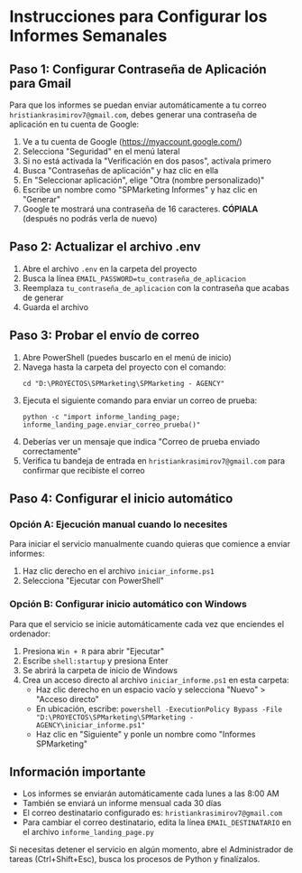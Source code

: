 # Instrucciones para Configurar los Informes Semanales

## Paso 1: Configurar Contraseña de Aplicación para Gmail

Para que los informes se puedan enviar automáticamente a tu correo `hristiankrasimirov7@gmail.com`, debes generar una contraseña de aplicación en tu cuenta de Google:

1. Ve a tu cuenta de Google (https://myaccount.google.com/)
2. Selecciona "Seguridad" en el menú lateral
3. Si no está activada la "Verificación en dos pasos", actívala primero
4. Busca "Contraseñas de aplicación" y haz clic en ella
5. En "Seleccionar aplicación", elige "Otra (nombre personalizado)"
6. Escribe un nombre como "SPMarketing Informes" y haz clic en "Generar"
7. Google te mostrará una contraseña de 16 caracteres. **CÓPIALA** (después no podrás verla de nuevo)

## Paso 2: Actualizar el archivo .env

1. Abre el archivo `.env` en la carpeta del proyecto
2. Busca la línea `EMAIL_PASSWORD=tu_contraseña_de_aplicacion`
3. Reemplaza `tu_contraseña_de_aplicacion` con la contraseña que acabas de generar
4. Guarda el archivo

## Paso 3: Probar el envío de correo

1. Abre PowerShell (puedes buscarlo en el menú de inicio)
2. Navega hasta la carpeta del proyecto con el comando:
   ```
   cd "D:\PROYECTOS\SPMarketing\SPMarketing - AGENCY"
   ```
3. Ejecuta el siguiente comando para enviar un correo de prueba:
   ```
   python -c "import informe_landing_page; informe_landing_page.enviar_correo_prueba()"
   ```
4. Deberías ver un mensaje que indica "Correo de prueba enviado correctamente"
5. Verifica tu bandeja de entrada en `hristiankrasimirov7@gmail.com` para confirmar que recibiste el correo

## Paso 4: Configurar el inicio automático

### Opción A: Ejecución manual cuando lo necesites

Para iniciar el servicio manualmente cuando quieras que comience a enviar informes:

1. Haz clic derecho en el archivo `iniciar_informe.ps1`
2. Selecciona "Ejecutar con PowerShell"

### Opción B: Configurar inicio automático con Windows

Para que el servicio se inicie automáticamente cada vez que enciendes el ordenador:

1. Presiona `Win + R` para abrir "Ejecutar"
2. Escribe `shell:startup` y presiona Enter
3. Se abrirá la carpeta de inicio de Windows
4. Crea un acceso directo al archivo `iniciar_informe.ps1` en esta carpeta:
   - Haz clic derecho en un espacio vacío y selecciona "Nuevo" > "Acceso directo"
   - En ubicación, escribe: `powershell -ExecutionPolicy Bypass -File "D:\PROYECTOS\SPMarketing\SPMarketing - AGENCY\iniciar_informe.ps1"`
   - Haz clic en "Siguiente" y ponle un nombre como "Informes SPMarketing"

## Información importante

- Los informes se enviarán automáticamente cada lunes a las 8:00 AM
- También se enviará un informe mensual cada 30 días
- El correo destinatario configurado es: `hristiankrasimirov7@gmail.com`
- Para cambiar el correo destinatario, edita la línea `EMAIL_DESTINATARIO` en el archivo `informe_landing_page.py`

Si necesitas detener el servicio en algún momento, abre el Administrador de tareas (Ctrl+Shift+Esc), busca los procesos de Python y finalízalos. 